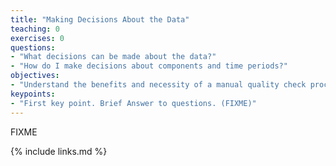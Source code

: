 ```yaml
---
title: "Making Decisions About the Data"
teaching: 0
exercises: 0
questions:
- "What decisions can be made about the data?"
- "How do I make decisions about components and time periods?"
objectives:
- "Understand the benefits and necessity of a manual quality check procedure"
keypoints:
- "First key point. Brief Answer to questions. (FIXME)"
---
```

FIXME

{% include links.md %}

